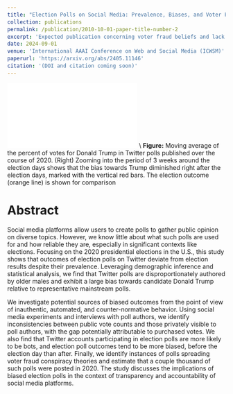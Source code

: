 ```yaml
---
title: "Election Polls on Social Media: Prevalence, Biases, and Voter Fraud Beliefs"
collection: publications
permalink: /publication/2010-10-01-paper-title-number-2
excerpt: 'Expected publication concerning voter fraud beliefs and lack of transperency in social media systems.'
date: 2024-09-01
venue: 'International AAAI Conference on Web and Social Media (ICWSM)'
paperurl: 'https://arxiv.org/abs/2405.11146'
citation: '(DOI and citation coming soon)'
---
```


![Examples of polls posted on Twitter/X](/images/icwsm-tweets.pdf) \\
**Figure:** Moving average of the percent of votes for Donald Trump in Twitter polls published over the course of 2020. (Right) Zooming into the period of 3 weeks around the election days shows that the bias towards Trump diminished right after the election days, marked with the vertical red bars. The election outcome (orange line) is shown for comparison

Abstract
=====

Social media platforms allow users to create polls to gather public opinion on diverse topics. However, we know little about what such polls are used for and how reliable they are, especially in significant contexts like elections. Focusing on the 2020 presidential elections in the U.S., this study shows that outcomes of election polls on Twitter deviate from election results despite their prevalence. Leveraging demographic inference and statistical analysis, we find that Twitter polls are disproportionately authored by older males and exhibit a large bias towards candidate Donald Trump relative to representative mainstream polls. 

We investigate potential sources of biased outcomes from the point of view of inauthentic, automated, and counter-normative behavior. Using social media experiments and interviews with poll authors, we identify inconsistencies between public vote counts and those privately visible to poll authors, with the gap potentially attributable to purchased votes. We also find that Twitter accounts participating in election polls are more likely to be bots, and election poll outcomes tend to be more biased, before the election day than after. Finally, we identify instances of polls spreading voter fraud conspiracy theories and estimate that a couple thousand of such polls were posted in 2020. The study discusses the implications of biased election polls in the context of transparency and accountability of social media platforms.